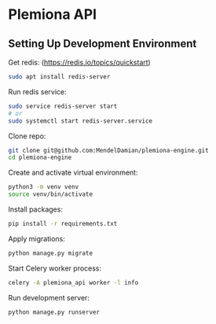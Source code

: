 # Plemiona API

## Setting Up Development Environment

Get redis: (https://redis.io/topics/quickstart)
```bash
sudo apt install redis-server
```

Run redis service:
```bash
sudo service redis-server start
# or
sudo systemctl start redis-server.service
```

Clone repo:
```bash
git clone git@github.com:MendelDamian/plemiona-engine.git
cd plemiona-engine
```

Create and activate virtual environment:
```bash
python3 -m venv venv
source venv/bin/activate
```

Install packages:
```bash
pip install -r requirements.txt
```

Apply migrations:
```bash
python manage.py migrate
```

Start Celery worker process:
```bash
celery -A plemiona_api worker -l info
```

Run development server:
```bash
python manage.py runserver
```
